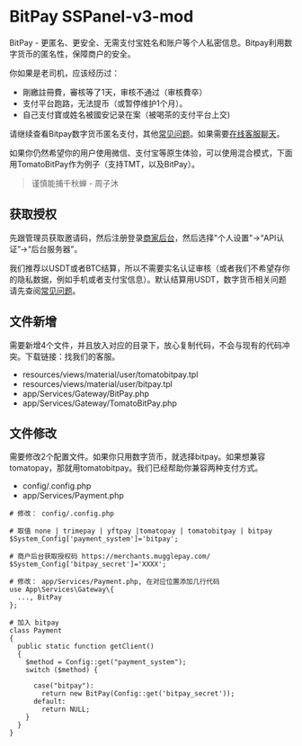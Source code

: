 # BitPay SSPanel-v3-mod
BitPay - 更匿名、更安全、无需支付宝姓名和账户等个人私密信息。Bitpay利用数字货币的匿名性，保障商户的安全。

你如果是老司机，应该经历过：
 * 剛繳註冊費，審核等了1天，审核不通过（审核費卒）
 * 支付平台跑路，无法提币（或暂停维护1个月）。
 * 自己支付寶或姓名被國安记录在案（被喝茶的支付平台上交)

请继续查看Bitpay数字货币匿名支付，其他[常见问题](https://bitpay.docs.stoplight.io/)。如果需要[在线客服聊天](https://bitpay.dev)。

如果你仍然希望你的用户使用微信、支付宝等原生体验，可以使用混合模式，下面用TomatoBitPay作为例子（支持TMT，以及BitPay）。

> 谨慎能捕千秋蝉 - 周子沐

## 获取授权

先跟管理员获取邀请码，然后注册登录[商家后台](https://merchants.mugglepay.com)，然后选择"个人设置"->“API认证”->“后台服务器”。

我们推荐以USDT或者BTC结算，所以不需要实名认证审核（或者我们不希望存你的隐私数据，例如手机或者支付宝信息）。默认结算用USDT，数字货币相关问题请先查阅[常见问题](https://bitpay.docs.stoplight.io/)。


## 文件新增

需要新增4个文件，并且放入对应的目录下，放心复制代码，不会与现有的代码冲突。下载链接：找我们的客服。

 * resources/views/material/user/tomatobitpay.tpl
 * resources/views/material/user/bitpay.tpl
 * app/Services/Gateway/BitPay.php
 * app/Services/Gateway/TomatoBitPay.php



## 文件修改

需要修改2个配置文件。如果你只用数字货币，就选择bitpay。如果想兼容tomatopay，那就用tomatobitpay。我们已经帮助你兼容两种支付方式。

 * config/.config.php
 * app/Services/Payment.php

```
# 修改： config/.config.php

# 取值 none | trimepay | yftpay |tomatopay | tomatobitpay | bitpay
$System_Config['payment_system']='bitpay';

# 商户后台获取授权码 https://merchants.mugglepay.com/
$System_Config['bitpay_secret']='XXXX';
```

```
# 修改： app/Services/Payment.php, 在对应位置添加几行代码
use App\Services\Gateway\{
  ..., BitPay
};

# 加入 bitpay
class Payment
{
  public static function getClient()
  {
    $method = Config::get("payment_system");
    switch ($method) {

      case("bitpay"):
        return new BitPay(Config::get('bitpay_secret'));
      default:
        return NULL;
    }
  }
}


```
